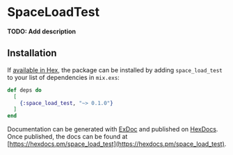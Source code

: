 # SpaceLoadTest

**TODO: Add description**

## Installation

If [available in Hex](https://hex.pm/docs/publish), the package can be installed
by adding `space_load_test` to your list of dependencies in `mix.exs`:

```elixir
def deps do
  [
    {:space_load_test, "~> 0.1.0"}
  ]
end
```

Documentation can be generated with [ExDoc](https://github.com/elixir-lang/ex_doc)
and published on [HexDocs](https://hexdocs.pm). Once published, the docs can
be found at [https://hexdocs.pm/space_load_test](https://hexdocs.pm/space_load_test).

